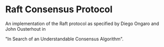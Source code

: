 # Raft Consensus Protocol

An implementation of the Raft protocol as specified by Diego Ongaro and John Ousterhout in 

"In Search of an Understandable Consensus Algorithm".